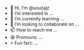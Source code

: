 - 👋 Hi, I’m @souzajz
- 👀 I’m interested in ...
- 🌱 I’m currently learning ...
- 💞️ I’m looking to collaborate on ...
- 📫 How to reach me ...
- 😄 Pronouns: ...
- ⚡ Fun fact: ...

<!---
souzajz/souzajz is a ✨ special ✨ repository because its `README.md` (this file) appears on your GitHub profile.
You can click the Preview link to take a look at your changes.
--->

